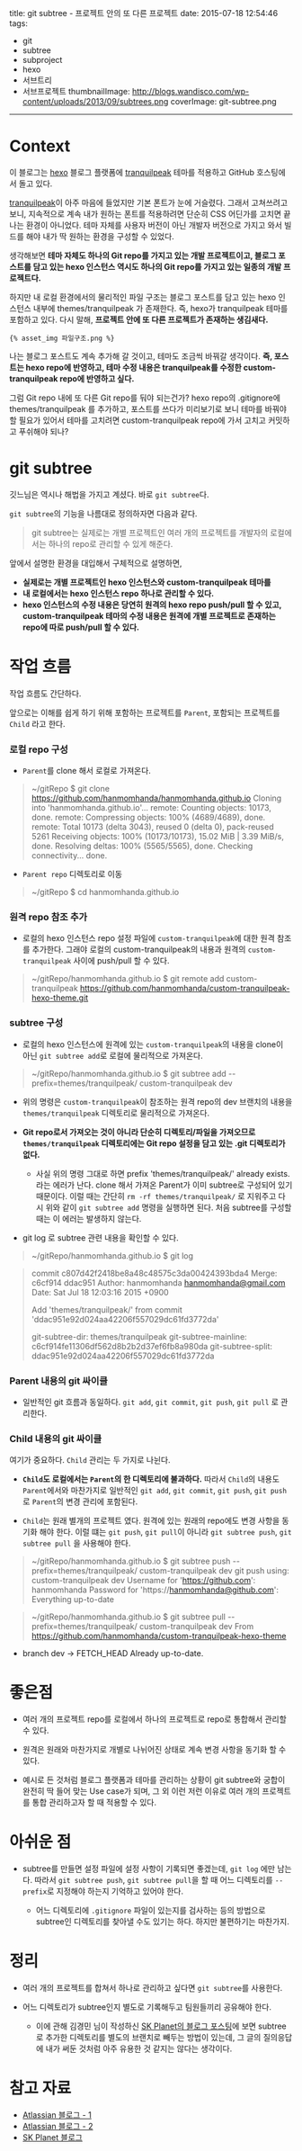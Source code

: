 title: git subtree - 프로젝트 안의 또 다른 프로젝트
date: 2015-07-18 12:54:46
tags:
  - git
  - subtree
  - subproject
  - hexo
  - 서브트리
  - 서브프로젝트
thumbnailImage: http://blogs.wandisco.com/wp-content/uploads/2013/09/subtrees.png
coverImage: git-subtree.png
---
# Context

이 블로그는 [hexo](https://hexo.io/) 블로그 플랫폼에 [tranquilpeak](https://github.com/LouisBarranqueiro/tranquilpeak-hexo-theme) 테마를 적용하고 GitHub 호스팅에서 돌고 있다.

[tranquilpeak](https://github.com/LouisBarranqueiro/tranquilpeak-hexo-theme)이 아주 마음에 들었지만 기본 폰트가 눈에 거슬렸다. 그래서 고쳐쓰려고 보니, 지속적으로 계속 내가 원하는 폰트를 적용하려면 단순히 CSS 어딘가를 고치면 끝나는 환경이 아니었다. 테마 자체를 사용자 버전이 아닌 개발자 버전으로 가지고 와서 빌드를 해야 내가 딱 원하는 환경을 구성할 수 있었다.

생각해보면 **테마 자체도 하나의 Git repo를 가지고 있는 개발 프로젝트이고, 블로그 포스트를 담고 있는 hexo 인스턴스 역시도 하나의 Git repo를 가지고 있는 일종의 개발 프로젝트다.**

하지만 내 로컬 환경에서의 물리적인 파일 구조는 블로그 포스트를 담고 있는 hexo 인스턴스 내부에 themes/tranquilpeak 가 존재한다. 즉, hexo가 tranquilpeak 테마를 포함하고 있다. 다시 말해, **프로젝트 안에 또 다른 프로젝트가 존재하는 생김새다.**

    {% asset_img 파일구조.png %}


나는 블로그 포스트도 계속 추가해 갈 것이고, 테마도 조금씩 바꿔갈 생각이다. **즉, 포스트는 hexo repo에 반영하고, 테마 수정 내용은 tranquilpeak를 수정한 custom-tranquilpeak repo에 반영하고 싶다.**

그럼 Git repo 내에 또 다른 Git repo를 둬야 되는건가?
hexo repo의 .gitignore에 themes/tranquilpeak 를 추가하고, 포스트를 쓰다가 미리보기로 보니 테마를 바꿔야 할 필요가 있어서 테마를 고치려면 custom-tranquilpeak repo에 가서 고치고 커밋하고 푸쉬해야 되나?


# git subtree

깃느님은 역시나 해법을 가지고 계셨다. 바로 `git subtree`다.

`git subtree`의 기능을 나름대로 정의하자면 다음과 같다.

> git subtree는 실제로는 개별 프로젝트인 여러 개의 프로젝트를 개발자의 로컬에서는 하나의 repo로 관리할 수 있게 해준다.

앞에서 설명한 환경을 대입해서 구체적으로 설명하면,

- **실제로는 개별 프로젝트인 hexo 인스턴스와 custom-tranquilpeak 테마를**
- **내 로컬에서는 hexo 인스턴스 repo 하나로 관리할 수 있다.**
- **hexo 인스턴스의 수정 내용은 당연히 원격의 hexo repo push/pull 할 수 있고, custom-tranquilpeak 테마의 수정 내용은 원격에 개별 프로젝트로 존재하는 repo에 따로 push/pull 할 수 있다.**


# 작업 흐름

작업 흐름도 간단하다.

앞으로는 이해를 쉽게 하기 위해 포함하는 프로젝트를 `Parent`, 포함되는 프로젝트를 `Child` 라고 한다.

### 로컬 repo 구성
- `Parent`를 clone 해서 로컬로 가져온다.

>~/gitRepo $ git clone https://github.com/hanmomhanda/hanmomhanda.github.io
Cloning into 'hanmomhanda.github.io'...
remote: Counting objects: 10173, done.
remote: Compressing objects: 100% (4689/4689), done.
remote: Total 10173 (delta 3043), reused 0 (delta 0), pack-reused 5261
Receiving objects: 100% (10173/10173), 15.02 MiB | 3.39 MiB/s, done.
Resolving deltas: 100% (5565/5565), done.
Checking connectivity... done.

- `Parent repo` 디렉토리로 이동

>~/gitRepo $ cd hanmomhanda.github.io

### 원격 repo 참조 추가

- 로컬의 hexo 인스턴스 repo 설정 파일에 `custom-tranquilpeak`에 대한 원격 참조를 추가한다.
    그래야 로컬의 custom-tranquilpeak의 내용과 원격의 `custom-tranquilpeak` 사이에 push/pull 할 수 있다.

>~/gitRepo/hanmomhanda.github.io $ git remote add custom-tranquilpeak https://github.com/hanmomhanda/custom-tranquilpeak-hexo-theme.git

### subtree 구성

- 로컬의 hexo 인스턴스에 원격에 있는 `custom-tranquilpeak`의 내용을 clone이 아닌 `git subtree add`로 로컬에 물리적으로 가져온다.

>~/gitRepo/hanmomhanda.github.io $ git subtree add --prefix=themes/tranquilpeak/ custom-tranquilpeak dev

- 위의 명령은 `custom-tranquilpeak`이 참조하는 원격 repo의 dev 브랜치의 내용을 `themes/tranquilpeak` 디렉토리로 물리적으로 가져온다.

- **Git repo로서 가져오는 것이 아니라 단순히 디렉토리/파일을 가져오므로 `themes/tranquilpeak` 디렉토리에는 Git repo 설정을 담고 있는 .git 디렉토리가 없다.**

    - 사실 위의 명령 그대로 하면 prefix 'themes/tranquilpeak/' already exists. 라는 에러가 난다. clone 해서 가져온 Parent가 이미 subtree로 구성되어 있기 때문이다. 이럴 때는 간단히 `rm -rf themes/tranquilpeak/` 로 지워주고 다시 위와 같이 `git subtree add` 명령을 실행하면 된다. 처음 subtree를 구성할 때는 이 에러는 발생하지 않는다.

- git log 로 subtree 관련 내용을 확인할 수 있다.

>~/gitRepo/hanmomhanda.github.io $ git log

>commit c807d42f2418be8a48c48575c3da00424393bda4
>Merge: c6cf914 ddac951
>Author: hanmomhanda <hanmomhanda@gmail.com>
>Date:   Sat Jul 18 12:03:16 2015 +0900
>
>    Add 'themes/tranquilpeak/' from commit 'ddac951e92d024aa42206f557029dc61fd3772da'
>
>    git-subtree-dir: themes/tranquilpeak
>    git-subtree-mainline: c6cf914fe11306df562d8b2b2d37ef6fb8a980da
>    git-subtree-split: ddac951e92d024aa42206f557029dc61fd3772da


### Parent 내용의 git 싸이클

- 일반적인 git 흐름과 동일하다. `git add`, `git commit`, `git push`, `git pull` 로 관리한다.

### Child 내용의 git 싸이클

여기가 중요하다. `Child` 관리는 두 가지로 나뉜다.

- **`Child`도 로컬에서는 `Parent`의 한 디렉토리에 불과하다.** 따라서 `Child`의 내용도 `Parent`에서와 마찬가지로 일반적인 `git add`, `git commit`, `git push`, `git push` 로 `Parent`의 변경 관리에 포함된다.

- `Child`는 원래 별개의 프로젝트 였다. 원격에 있는 원래의 repo에도 변경 사항을 동기화 해야 한다. 이럴 떄는 `git push`, `git pull`이 아니라 `git subtree push`, `git subtree pull` 을 사용해야 한다.

>~/gitRepo/hanmomhanda.github.io $ git subtree push --prefix=themes/tranquilpeak/ custom-tranquilpeak dev
git push using:  custom-tranquilpeak dev
Username for 'https://github.com': hanmomhanda
Password for 'https://hanmomhanda@github.com':
Everything up-to-date

>~/gitRepo/hanmomhanda.github.io $ git subtree pull --prefix=themes/tranquilpeak/ custom-tranquilpeak dev
From https://github.com/hanmomhanda/custom-tranquilpeak-hexo-theme
 * branch            dev        -> FETCH_HEAD
Already up-to-date.


# 좋은점

- 여러 개의 프로젝트 repo를 로컬에서 하나의 프로젝트로 repo로 통합해서 관리할 수 있다.

- 원격은 원래와 마찬가지로 개별로 나뉘어진 상태로 계속 변경 사항을 동기화 할 수 있다.

- 예시로 든 것처럼 블로그 플랫폼과 테마를 관리하는 상황이 git subtree와 궁합이 완전히 딱 들어 맞는 Use case가 되며, 그 외 이런 저런 이유로 여러 개의 프로젝트를 통합 관리하고자 할 때 적용할 수 있다.


# 아쉬운 점

- subtree를 만들면 설정 파일에 설정 사항이 기록되면 좋겠는데, `git log` 에만 남는다. 따라서 `git subtree push`, `git subtree pull`을 할 때 어느 디렉토리를 `--prefix`로 지정해야 하는지 기억하고 있어야 한다.

    - 어느 디렉토리에 `.gitignore` 파일이 있는지를 검사하는 등의 방법으로 subtree인 디렉토리를 찾아낼 수도 있기는 하다. 하지만 불편하기는 마찬가지.


# 정리

- 여러 개의 프로젝트를 합쳐서 하나로 관리하고 싶다면 `git subtree`를 사용한다.

- 어느 디렉토리가 subtree인지 별도로 기록해두고 팀원들끼리 공유해야 한다.

    - 이에 관해 김경민 님이 작성하신 [SK Planet의 블로그 포스팅](http://readme.skplanet.com/?p=8542)에 보면 subtree로 추가한 디렉토리를 별도의 브랜치로 빼두는 방법이 있는데, 그 글의 질의응답에 내가 써둔 것처럼 아주 유용한 것 같지는 않다는 생각이다.


# 참고 자료

- [Atlassian 블로그 - 1](https://developer.atlassian.com/blog/2015/05/the-power-of-git-subtree/)
- [Atlassian 블로그 - 2](http://blogs.atlassian.com/2013/05/alternatives-to-git-submodule-git-subtree/)
- [SK Planet 블로그](http://readme.skplanet.com/?p=8542)